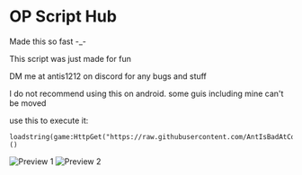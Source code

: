 # OP Script Hub
Made this so fast -_-

This script was just made for fun

DM me at antis1212 on discord for any bugs and stuff

I do not recommend using this on android. some guis including mine can't be moved

use this to execute it:
```
loadstring(game:HttpGet("https://raw.githubusercontent.com/AntIsBadAtCoding/OP_Script_Hub/refs/heads/main/OP%20DW%20Script%20hub"))()
```
![Preview 1](https://github.com/user-attachments/assets/32ea5cc9-a90f-4e89-a77e-b2c37b5c427d) ![Preview 2](https://github.com/user-attachments/assets/ecb45fe2-3005-4d83-a309-76039f87fdb5)

